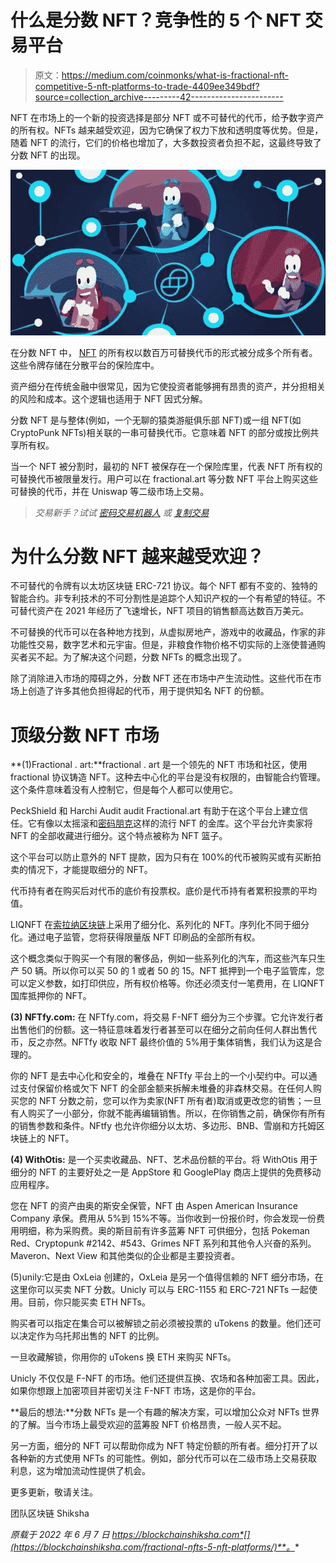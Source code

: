 # 什么是分数 NFT？竞争性的 5 个 NFT 交易平台

> 原文：<https://medium.com/coinmonks/what-is-fractional-nft-competitive-5-nft-platforms-to-trade-4409ee349bdf?source=collection_archive---------42----------------------->

NFT 在市场上的一个新的投资选择是部分 NFT 或不可替代的代币，给予数字资产的所有权。NFTs 越来越受欢迎，因为它确保了权力下放和透明度等优势。但是，随着 NFT 的流行，它们的价格也增加了，大多数投资者负担不起，这最终导致了分数 NFT 的出现。

![](img/c55d14c811463aece71625bf49e60c8b.png)

在分数 NFT 中， [NFT](https://blockchainshiksha.com/non-fungible-token-new-investment-option/) 的所有权以数百万可替换代币的形式被分成多个所有者。这些令牌存储在分散平台的保险库中。

资产细分在传统金融中很常见，因为它使投资者能够拥有昂贵的资产，并分担相关的风险和成本。这个逻辑也适用于 NFT 因式分解。

分数 NFT 是与整体(例如，一个无聊的猿类游艇俱乐部 NFT)或一组 NFT(如 CryptoPunk NFTs)相关联的一串可替换代币。它意味着 NFT 的部分或按比例共享所有权。

当一个 NFT 被分割时，最初的 NFT 被保存在一个保险库里，代表 NFT 所有权的可替换代币被限量发行。用户可以在 fractional.art 等分数 NFT 平台上购买这些可替换的代币，并在 Uniswap 等二级市场上交易。

> *交易新手？试试* [*密码交易机器人*](/coinmonks/crypto-trading-bot-c2ffce8acb2a) *或* [*复制交易*](/coinmonks/top-10-crypto-copy-trading-platforms-for-beginners-d0c37c7d698c)

# 为什么分数 NFT 越来越受欢迎？

不可替代的令牌有以太坊区块链 ERC-721 协议。每个 NFT 都有不变的、独特的智能合约。非专利技术的不可分割性是追踪个人知识产权的一个有希望的特征。不可替代资产在 2021 年经历了飞速增长，NFT 项目的销售额高达数百万美元。

不可替换的代币可以在各种地方找到，从虚拟房地产，游戏中的收藏品，作家的非功能性交易，数字艺术和元宇宙。但是，非粮食作物价格不切实际的上涨使普通购买者买不起。为了解决这个问题，分数 NFTs 的概念出现了。

除了消除进入市场的障碍之外，分数 NFT 还在市场中产生流动性。这些代币在市场上创造了许多其他负担得起的代币，用于提供知名 NFT 的份额。

# 顶级分数 NFT 市场

**(1)Fractional . art:**fractional . art 是一个领先的 NFT 市场和社区，使用 fractional 协议铸造 NFT。这种去中心化的平台是没有权限的，由智能合约管理。这个条件意味着没有人控制它，但是每个人都可以使用它。

PeckShield 和 Harchi Audit audit Fractional.art 有助于在这个平台上建立信任。它有像以太摇滚和[密码朋克](https://blockchainshiksha.com/cryptopunks_the_most_expensive_nfts/)这样的流行 NFT 的金库。这个平台允许卖家将 NFT 的全部收藏进行细分。这个特点被称为 NFT 篮子。

这个平台可以防止意外的 NFT 提款，因为只有在 100%的代币被购买或有买断拍卖的情况下，才能提取细分的 NFT。

代币持有者在购买后对代币的底价有投票权。底价是代币持有者累积投票的平均值。

LIQNFT 在[索拉纳区块链](https://blockchainshiksha.com/solana-strong-competitor-for-ethereum-and-bitcoin/)上采用了细分化、系列化的 NFT。序列化不同于细分化。通过电子监管，您将获得限量版 NFT 印刷品的全部所有权。

这个概念类似于购买一个有限的奢侈品，例如一些系列化的汽车，而这些汽车只生产 50 辆。所以你可以买 50 的 1 或者 50 的 15。NFT 抵押到一个电子监管库，您可以定义参数，如打印供应，所有权价格等。你还必须支付一笔费用，在 LIQNFT 国库抵押你的 NFT。

**(3) NFTfy.com:** 在 NFTfy.com，将交易 F-NFT 细分为三个步骤。它允许发行者出售他们的份额。这一特征意味着发行者甚至可以在细分之前向任何人群出售代币，反之亦然。NFTfy 收取 NFT 最终价值的 5%用于集体销售，我们认为这是合理的。

你的 NFT 是去中心化和安全的，堆叠在 NFTfy 平台上的一个小契约中。可以通过支付保留价格或欠下 NFT 的全部金额来拆解未堆叠的非森林交易。在任何人购买您的 NFT 分数之前，您可以作为卖家(NFT 所有者)取消或更改您的销售；一旦有人购买了一小部分，你就不能再编辑销售。所以，在你销售之前，确保你有所有的销售参数和条件。NFtfy 也允许你细分以太坊、多边形、BNB、雪崩和方托姆区块链上的 NFT。

**(4) WithOtis:** 是一个买卖收藏品、NFT、艺术品份额的平台。将 WithOtis 用于细分的 NFT 的主要好处之一是 AppStore 和 GooglePlay 商店上提供的免费移动应用程序。

您在 NFT 的资产由奥的斯安全保管，NFT 由 Aspen American Insurance Company 承保。费用从 5%到 15%不等。当你收到一份报价时，你会发现一份费用明细，称为采购费。奥的斯目前有许多蓝筹 NFT 可供细分，包括 Pokeman Red、Cryptopunk #2142、#543、Grimes NFT 系列和其他令人兴奋的系列。Maveron、Next View 和其他类似的企业都是主要投资者。

(5)unily:它是由 OxLeia 创建的，OxLeia 是另一个值得信赖的 NFT 细分市场，在这里你可以买卖 NFT 分数。Unicly 可以与 ERC-1155 和 ERC-721 NFTs 一起使用。目前，你只能买卖 ETH NFTs。

购买者可以指定在集合可以被解锁之前必须被投票的 uTokens 的数量。他们还可以决定作为乌托邦出售的 NFT 的比例。

一旦收藏解锁，你用你的 uTokens 换 ETH 来购买 NFTs。

Unicly 不仅仅是 F-NFT 的市场。他们还提供互换、农场和各种加密工具。因此，如果你想跟上加密项目并密切关注 F-NFT 市场，这是你的平台。

**最后的想法:**分数 NFTs 是一个有趣的解决方案，可以增加公众对 NFTs 世界的了解。当今市场上最受欢迎的蓝筹股 NFT 价格昂贵，一般人买不起。

另一方面，细分的 NFT 可以帮助你成为 NFT 特定份额的所有者。细分打开了以各种新的方式使用 NFTs 的可能性。例如，部分代币可以在二级市场上交易获取利息，这为增加流动性提供了机会。

更多更新，敬请关注。

团队区块链 Shiksha

*原载于 2022 年 6 月 7 日 https://blockchainshiksha.com*[](https://blockchainshiksha.com/fractional-nfts-5-nft-platforms/)**。**